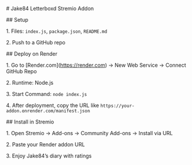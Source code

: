 \# Jake84 Letterboxd Stremio Addon



\## Setup

1\. Files: `index.js`, `package.json`, `README.md`

2\. Push to a GitHub repo



\## Deploy on Render

1\. Go to \[Render.com](https://render.com) → New Web Service → Connect GitHub Repo

2\. Runtime: Node.js

3\. Start Command: `node index.js`

4\. After deployment, copy the URL like `https://your-addon.onrender.com/manifest.json`



\## Install in Stremio

1\. Open Stremio → Add-ons → Community Add-ons → Install via URL

2\. Paste your Render addon URL

3\. Enjoy Jake84’s diary with ratings



